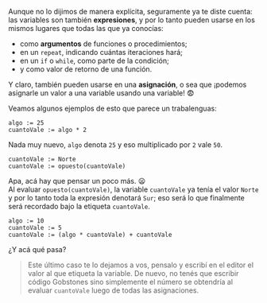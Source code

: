 Aunque no lo dijimos de manera explícita, seguramente ya te diste cuenta: las variables son también **expresiones**, y por lo tanto pueden usarse en los mismos lugares que todas las que ya conocías:

* como **argumentos** de funciones o procedimientos;
* en un `repeat`, indicando cuántas iteraciones hará;
* en un `if` o `while`, como parte de la condición;
* y como valor de retorno de una función.

Y claro, también pueden usarse en una **asignación**, o sea que ¡podemos asignarle un valor a una variable usando una variable! :fearful:

Veamos algunos ejemplos de esto que parece un trabalenguas:

```puppet
algo := 25
cuantoVale := algo * 2
```
Nada muy nuevo, `algo` denota `25` y eso multiplicado por `2` vale `50`.

```puppet
cuantoVale := Norte
cuantoVale := opuesto(cuantoVale)
```
Apa, acá hay que pensar un poco más. :frowning:
<br>
Al evaluar `opuesto(cuantoVale)`, la variable `cuantoVale` ya tenía el valor `Norte` y por lo tanto toda la expresión denotará `Sur`; eso será lo que finalmente será recordado bajo la etiqueta `cuantoVale`.

```puppet
algo := 10
cuantoVale := 5
cuantoVale := (algo * cuantoVale) + cuantoVale
```

¿Y acá qué pasa?

> Este último caso te lo dejamos a vos, pensalo y escribí en el editor el valor al que etiqueta la variable. De nuevo, no tenés que escribir código Gobstones sino simplemente el número se obtendría al evaluar `cuantoVale` luego de todas las asignaciones.
